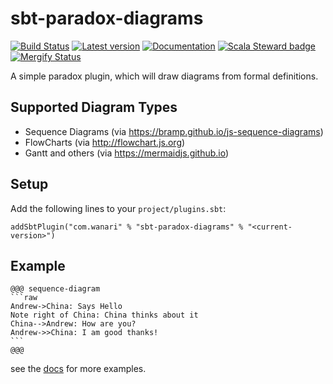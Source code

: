 # sbt-paradox-diagrams

[![Build Status](https://travis-ci.org/TeamWanari/sbt-paradox-diagrams.svg?branch=master)](https://travis-ci.org/TeamWanari/sbt-paradox-diagrams)
[![Latest version](https://index.scala-lang.org/TeamWanari/sbt-paradox-diagrams/sbt-paradox-diagrams/latest.svg)](https://index.scala-lang.org/TeamWanari/sbt-paradox-diagrams)
[![Documentation](https://img.shields.io/badge/-Documatation-blue)](https://teamwanari.github.io/sbt-paradox-diagrams)
[![Scala Steward badge](https://img.shields.io/badge/Scala_Steward-helping-blue.svg?style=flat&logo=data:image/png;base64,iVBORw0KGgoAAAANSUhEUgAAAA4AAAAQCAMAAAARSr4IAAAAVFBMVEUAAACHjojlOy5NWlrKzcYRKjGFjIbp293YycuLa3pYY2LSqql4f3pCUFTgSjNodYRmcXUsPD/NTTbjRS+2jomhgnzNc223cGvZS0HaSD0XLjbaSjElhIr+AAAAAXRSTlMAQObYZgAAAHlJREFUCNdNyosOwyAIhWHAQS1Vt7a77/3fcxxdmv0xwmckutAR1nkm4ggbyEcg/wWmlGLDAA3oL50xi6fk5ffZ3E2E3QfZDCcCN2YtbEWZt+Drc6u6rlqv7Uk0LdKqqr5rk2UCRXOk0vmQKGfc94nOJyQjouF9H/wCc9gECEYfONoAAAAASUVORK5CYII=)](https://scala-steward.org)
[![Mergify Status](https://img.shields.io/endpoint.svg?url=https://gh.mergify.io/badges/TeamWanari/tutelar&style=flat)](https://mergify.io)


A simple paradox plugin, which will draw diagrams from formal definitions.

## Supported Diagram Types
 - Sequence Diagrams (via https://bramp.github.io/js-sequence-diagrams)
 - FlowCharts (via http://flowchart.js.org)
 - Gantt and others (via https://mermaidjs.github.io)

## Setup

Add the following lines to your `project/plugins.sbt`:
```
addSbtPlugin("com.wanari" % "sbt-paradox-diagrams" % "<current-version>")
```
 
## Example
````
@@@ sequence-diagram
```raw
Andrew->China: Says Hello
Note right of China: China thinks about it
China-->Andrew: How are you?
Andrew->>China: I am good thanks!
```
@@@ 
````

see the [docs](docs) for more examples.
